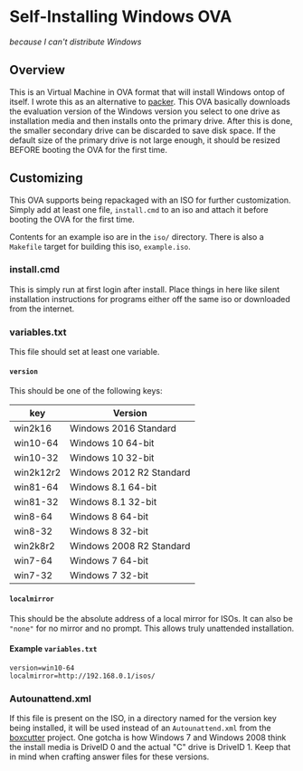Self-Installing Windows OVA
===========================
_because I can't distribute Windows_

Overview
--------

This is an Virtual Machine in OVA format that will install Windows ontop of
itself. I wrote this as an alternative to [packer](https://www.packer.io). This
OVA basically downloads the evaluation version of the Windows version you select
to one drive as installation media and then installs onto the primary drive.
After this is done, the smaller secondary drive can be discarded to save disk
space. If the default size of the primary drive is not large enough, it should
be resized BEFORE booting the OVA for the first time.



Customizing
-----------

This OVA supports being repackaged with an ISO for further customization.
Simply add at least one file, `install.cmd` to an iso and attach it before
booting the OVA for the first time.

Contents for an example iso are in the `iso/` directory. There is also a
`Makefile` target for building this iso, `example.iso`.

### install.cmd
This is simply run at first login after install. Place things in here like
silent installation instructions for programs either off the same iso or
downloaded from the internet.

### variables.txt
This file should set at least one variable.

#### `version`
This should be one of the following keys:

|key      |Version                 |
|---------|------------------------|
|win2k16  |Windows 2016 Standard   |
|win10-64 |Windows 10 64-bit       |
|win10-32 |Windows 10 32-bit       |
|win2k12r2|Windows 2012 R2 Standard|
|win81-64 |Windows 8.1 64-bit      |
|win81-32 |Windows 8.1 32-bit      |
|win8-64  |Windows 8 64-bit        |
|win8-32  |Windows 8 32-bit        |
|win2k8r2 |Windows 2008 R2 Standard|
|win7-64  |Windows 7 64-bit        |
|win7-32  |Windows 7 32-bit        |

#### `localmirror`
This should be the absolute address of a local mirror for ISOs. It can also be `"none"` for no mirror and no prompt. This allows truly unattended installation.


#### Example `variables.txt`
```
version=win10-64
localmirror=http://192.168.0.1/isos/
```

### Autounattend.xml
If this file is present on the ISO, in a directory named for the version key
being installed, it will be used instead of an `Autounattend.xml` from the
[boxcutter](https://github.com/boxcutter/windows) project. One gotcha is how
Windows 7 and Windows 2008 think the install media is DriveID 0 and the actual
"C" drive is DriveID 1. Keep that in mind when crafting answer files for these
versions.
